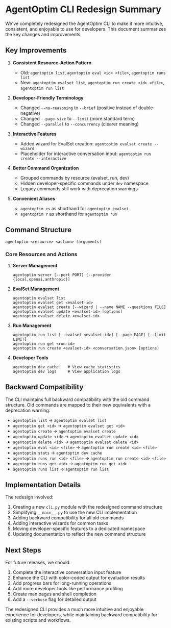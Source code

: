 # AgentOptim CLI Redesign Summary

We've completely redesigned the AgentOptim CLI to make it more intuitive, consistent, and enjoyable to use for developers. This document summarizes the key changes and improvements.

## Key Improvements

1. **Consistent Resource-Action Pattern**
   - Old: `agentoptim list`, `agentoptim eval <id> <file>`, `agentoptim runs list`
   - New: `agentoptim evalset list`, `agentoptim run create <id> <file>`, `agentoptim run list`

2. **Developer-Friendly Terminology**
   - Changed `--no-reasoning` to `--brief` (positive instead of double-negative)
   - Changed `--page-size` to `--limit` (more standard term)
   - Changed `--parallel` to `--concurrency` (clearer meaning)

3. **Interactive Features**
   - Added wizard for EvalSet creation: `agentoptim evalset create --wizard`
   - Placeholder for interactive conversation input: `agentoptim run create --interactive`

4. **Better Command Organization**
   - Grouped commands by resource (evalset, run, dev)
   - Hidden developer-specific commands under `dev` namespace
   - Legacy commands still work with deprecation warnings

5. **Convenient Aliases**
   - `agentoptim es` as shorthand for `agentoptim evalset`
   - `agentoptim r` as shorthand for `agentoptim run`

## Command Structure

```
agentoptim <resource> <action> [arguments]
```

### Core Resources and Actions

1. **Server Management**
   ```
   agentoptim server [--port PORT] [--provider {local,openai,anthropic}]
   ```

2. **EvalSet Management**
   ```
   agentoptim evalset list
   agentoptim evalset get <evalset-id>
   agentoptim evalset create [--wizard | --name NAME --questions FILE]
   agentoptim evalset update <evalset-id> [options]
   agentoptim evalset delete <evalset-id>
   ```

3. **Run Management**
   ```
   agentoptim run list [--evalset <evalset-id>] [--page PAGE] [--limit LIMIT]
   agentoptim run get <run-id>
   agentoptim run create <evalset-id> <conversation.json> [options]
   ```

4. **Developer Tools**
   ```
   agentoptim dev cache    # View cache statistics
   agentoptim dev logs     # View application logs
   ```

## Backward Compatibility

The CLI maintains full backward compatibility with the old command structure. Old commands are mapped to their new equivalents with a deprecation warning:

- `agentoptim list` → `agentoptim evalset list`
- `agentoptim get <id>` → `agentoptim evalset get <id>`
- `agentoptim create` → `agentoptim evalset create`
- `agentoptim update <id>` → `agentoptim evalset update <id>`
- `agentoptim delete <id>` → `agentoptim evalset delete <id>`
- `agentoptim eval <id> <file>` → `agentoptim run create <id> <file>`
- `agentoptim stats` → `agentoptim dev cache`
- `agentoptim runs run <id> <file>` → `agentoptim run create <id> <file>`
- `agentoptim runs get <id>` → `agentoptim run get <id>`
- `agentoptim runs list` → `agentoptim run list`

## Implementation Details

The redesign involved:

1. Creating a new `cli.py` module with the redesigned command structure
2. Simplifying `__main__.py` to use the new CLI implementation
3. Adding backward compatibility for all old commands
4. Adding interactive wizards for common tasks
5. Moving developer-specific features to a dedicated namespace
6. Updating documentation to reflect the new command structure

## Next Steps

For future releases, we should:

1. Complete the interactive conversation input feature
2. Enhance the CLI with color-coded output for evaluation results
3. Add progress bars for long-running operations
4. Add more developer tools like performance profiling
5. Create man pages and shell completion
6. Add a `--verbose` flag for detailed output

The redesigned CLI provides a much more intuitive and enjoyable experience for developers, while maintaining backward compatibility for existing scripts and workflows.